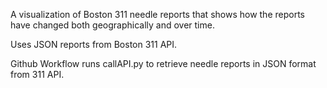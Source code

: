 A visualization of Boston 311 needle reports that shows how the reports have changed both geographically and over time.

Uses JSON reports from Boston 311 API.

Github Workflow runs callAPI.py to retrieve needle reports in JSON format from 311 API.

